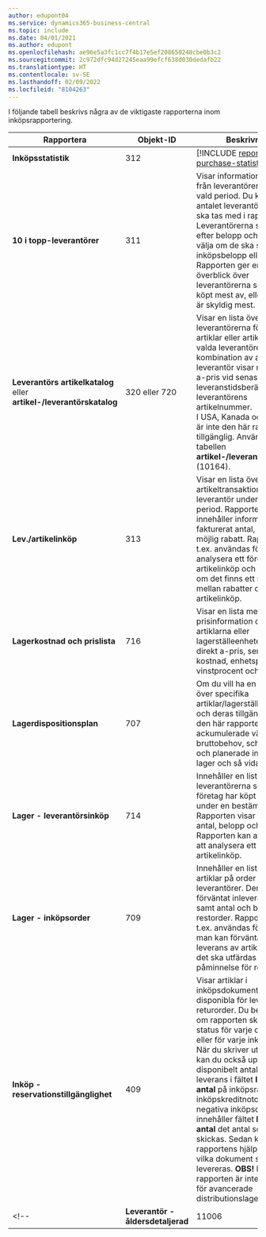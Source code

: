 ```yaml
---
author: edupont04
ms.service: dynamics365-business-central
ms.topic: include
ms.date: 04/01/2021
ms.author: edupont
ms.openlocfilehash: ae96e5a3fc1cc7f4b17e5ef208650248cbe0b3c2
ms.sourcegitcommit: 2c972dfc94d27245eaa99efcf638d030dedafb22
ms.translationtype: HT
ms.contentlocale: sv-SE
ms.lasthandoff: 02/09/2022
ms.locfileid: "8104263"
---
```

I följande tabell beskrivs några av de viktigaste rapporterna inom inköpsrapportering.

|Rapportera |Objekt-ID|Beskrivning  |
|---------|---------|---------|
|**Inköpsstatistik**|312|[!INCLUDE [reports-purchase-statistics](reports-purchase-statistics.md)]|
|**10 i topp-leverantörer**|311|Visar information om inköp från leverantörer under en vald period. Du kan välja antalet leverantörer som ska tas med i rapporten.<br>Leverantörerna sorteras efter belopp och du kan välja om de ska sorteras per inköpsbelopp eller saldo. Rapporten ger en snabb överblick över leverantörerna som du har köpt mest av, eller som du är skyldig mest.|
|**Leverantörs artikelkatalog** eller **artikel-/leverantörskatalog**|320 eller 720|Visar en lista över leverantörerna för valda artiklar eller artiklar för valda leverantörer. För varje kombination av artikel och leverantör visar rapporten a-pris vid senaste inköp, leveranstidsberäkning och leverantörens artikelnummer.<br>I USA, Kanada och Mexiko är inte den här rapporten tillgänglig. Använd i stället tabellen **artikel-/leverantörskatalog** (10164).|
|**Lev./artikelinköp**|313|Visar en lista över artikeltransaktioner per leverantör under en vald period. Rapporten innehåller information om fakturerat antal, belopp och möjlig rabatt. Rapporten kan t.ex. användas för att analysera ett företags artikelinköp och för att visa om det finns ett samband mellan rabatter och artikelinköp.|
|**Lagerkostnad och prislista**|716|Visar en lista med prisinformation om de valda artiklarna eller lagerställeenheterna, t.ex. direkt a-pris, senaste direkt kostnad, enhetspris, vinstprocent och vinst.|
|**Lagerdispositionsplan**|707|Om du vill ha en översikt över specifika artiklar/lagerställesenheter och deras tillgänglighet. I den här rapporten visas ackumulerade värden som bruttobehov, schemalagda och planerade inleveranser, lager och så vidare. |
|**Lager - leverantörsinköp**|714|Innehåller en lista över leverantörerna som ditt företag har köpt artiklar från under en bestämd period. Rapporten visar fakturerat antal, belopp och rabatt. Rapporten kan användas för att analysera ett företags artikelinköp.|
|**Lager - inköpsorder**|709|Innehåller en lista över artiklar på order från leverantörer. Den visar även förväntat inleveransdatum samt antal och belopp för restorder. Rapporten kan t.ex. användas för att se när man kan förvänta sig leverans av artiklar och om det ska utfärdas en påminnelse för restorder|
|**Inköp - reservationstillgänglighet**|409|Visar artiklar i inköpsdokument som är disponibla för leverans, t.ex. returorder. Du bestämmer om rapporten ska visa status för varje dokument eller för varje inköpsrad. <br>När du skriver ut rapporten kan du också uppdatera disponibelt antal för leverans i fältet **Inlevereras antal** på inköpsraderna. På inköpskreditnotor och negativa inköpsorderrader innehåller fältet **Inlevereras antal** det antal som ska skickas. Sedan kan du med rapportens hjälp bestämma vilka dokument som ska levereras. **OBS!** Den här rapporten är inte tillgänglig för avancerade distributionslagerfunktioner.|
<!--|**Leverantör - åldersdetaljerad**|11006| DACH-specifik: en rapport som kan användas av gruppledaren för inköpsavdelningen samt redovisningsavdelningen. Här får du en översikt över obetalda leverantörsfakturor med förfallodatum, valutor och belopp. Grunden är de öppna leverantörsreskontraposterna.| -->


